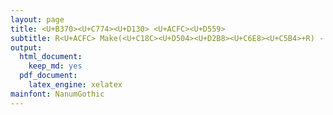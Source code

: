 ```yaml
---
layout: page
title: <U+B370><U+C774><U+D130> <U+ACFC><U+D559>
subtitle: R<U+ACFC> Make(<U+C18C><U+D504><U+D2B8><U+C6E8><U+C5B4>+R) - TV <U+D1A0><U+B860> <U+D6A8><U+ACFC>
output:
  html_document: 
    keep_md: yes
  pdf_document:
    latex_engine: xelatex
mainfont: NanumGothic
---
```


























